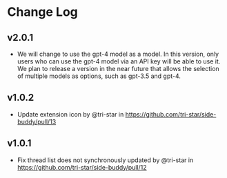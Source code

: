 # Change Log

## v2.0.1

- We will change to use the gpt-4 model as a model. In this version, only users who can use the gpt-4 model via an API key will be able to use it.
  We plan to release a version in the near future that allows the selection of multiple models as options, such as gpt-3.5 and gpt-4.

## v1.0.2

- Update extension icon by @tri-star in https://github.com/tri-star/side-buddy/pull/13

## v1.0.1

- Fix thread list does not synchronously updated by @tri-star in https://github.com/tri-star/side-buddy/pull/12

